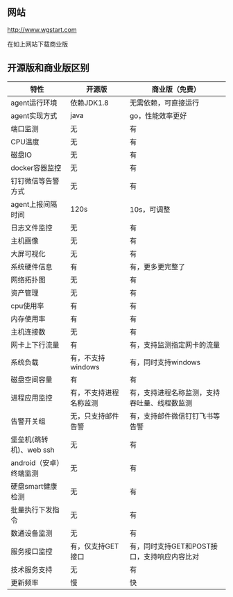 ## **网站**

<http://www.wgstart.com>

在如上网站下载商业版



## **开源版和商业版区别**



| 特性                    | 开源版                 | 商业版（免费）                               |
| ----------------------- | ---------------------- | -------------------------------------------- |
| agent运行环境           | 依赖JDK1.8             | 无需依赖，可直接运行                         |
| agent实现方式           | java                   | go，性能效率更好                             |
| 端口监测                | 无                     | 有                                           |
| CPU温度                 | 无                     | 有                                           |
| 磁盘IO                  | 无                     | 有                                           |
| docker容器监控          | 无                     | 有                                           |
| 钉钉微信等告警方式      | 无                     | 有                                           |
| agent上报间隔时间       | 120s                   | 10s，可调整                                  |
| 日志文件监控            | 无                     | 有                                           |
| 主机画像                | 无                     | 有                                           |
| 大屏可视化              | 无                     | 有                                           |
| 系统硬件信息            | 有                     | 有，更多更完整了                             |
| 网络拓扑图              | 无                     | 有                                           |
| 资产管理                | 无                     | 有                                           |
| cpu使用率               | 有                     | 有                                           |
| 内存使用率              | 有                     | 有                                           |
| 主机连接数              | 无                     | 有                                           |
| 网卡上下行流量          | 有                     | 有，支持监测指定网卡的流量                   |
| 系统负载                | 有，不支持windows      | 有，同时支持windows                          |
| 磁盘空间容量            | 有                     | 有                                           |
| 进程应用监控            | 有，不支持进程名称监测 | 有，支持进程名称监测，支持吞吐量、线程数监测 |
| 告警开关组              | 无，只支持邮件告警     | 有，支持邮件微信钉钉飞书等告警               |
| 堡垒机(跳转机)、web ssh | 无                     | 有                                           |
| android（安卓）终端监测 | 无                     | 有                                           |
| 硬盘smart健康检测       | 无                     | 有                                           |
| 批量执行下发指令        | 无                     | 有                                           |
| 数通设备监测            | 无                     | 有                                           |
| 服务接口监控            | 有，仅支持GET接口      | 有，同时支持GET和POST接口，支持响应内容比对  |
| 技术服务支持            | 无                     | 有                                           |
| 更新频率                | 慢                     | 快                                           |









